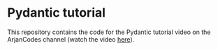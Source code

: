 # Pydantic tutorial

This repository contains the code for the Pydantic tutorial video on the ArjanCodes channel (watch the video [here](https://youtu.be/Vj-iU-8_xLs)).
